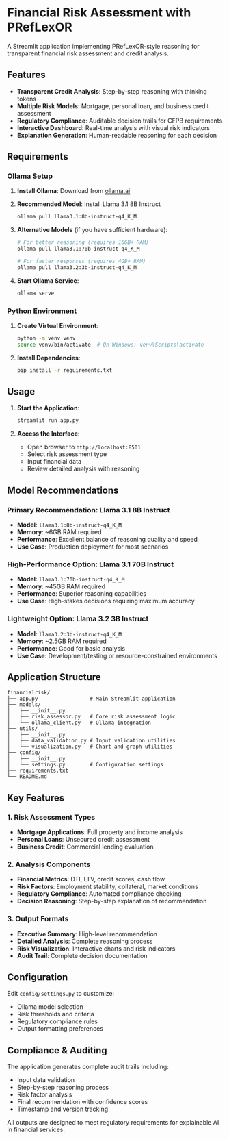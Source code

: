 # Financial Risk Assessment with PRefLexOR

A Streamlit application implementing PRefLexOR-style reasoning for transparent financial risk assessment and credit analysis.

## Features

- **Transparent Credit Analysis**: Step-by-step reasoning with thinking tokens
- **Multiple Risk Models**: Mortgage, personal loan, and business credit assessment
- **Regulatory Compliance**: Auditable decision trails for CFPB requirements
- **Interactive Dashboard**: Real-time analysis with visual risk indicators
- **Explanation Generation**: Human-readable reasoning for each decision

## Requirements

### Ollama Setup

1. **Install Ollama**: Download from [ollama.ai](https://ollama.ai)

2. **Recommended Model**: Install Llama 3.1 8B Instruct
   ```bash
   ollama pull llama3.1:8b-instruct-q4_K_M
   ```

3. **Alternative Models** (if you have sufficient hardware):
   ```bash
   # For better reasoning (requires 16GB+ RAM)
   ollama pull llama3.1:70b-instruct-q4_K_M
   
   # For faster responses (requires 4GB+ RAM)
   ollama pull llama3.2:3b-instruct-q4_K_M
   ```

4. **Start Ollama Service**:
   ```bash
   ollama serve
   ```

### Python Environment

1. **Create Virtual Environment**:
   ```bash
   python -m venv venv
   source venv/bin/activate  # On Windows: venv\Scripts\activate
   ```

2. **Install Dependencies**:
   ```bash
   pip install -r requirements.txt
   ```

## Usage

1. **Start the Application**:
   ```bash
   streamlit run app.py
   ```

2. **Access the Interface**:
   - Open browser to `http://localhost:8501`
   - Select risk assessment type
   - Input financial data
   - Review detailed analysis with reasoning

## Model Recommendations

### Primary Recommendation: Llama 3.1 8B Instruct
- **Model**: `llama3.1:8b-instruct-q4_K_M`
- **Memory**: ~6GB RAM required
- **Performance**: Excellent balance of reasoning quality and speed
- **Use Case**: Production deployment for most scenarios

### High-Performance Option: Llama 3.1 70B Instruct  
- **Model**: `llama3.1:70b-instruct-q4_K_M`
- **Memory**: ~45GB RAM required
- **Performance**: Superior reasoning capabilities
- **Use Case**: High-stakes decisions requiring maximum accuracy

### Lightweight Option: Llama 3.2 3B Instruct
- **Model**: `llama3.2:3b-instruct-q4_K_M`
- **Memory**: ~2.5GB RAM required  
- **Performance**: Good for basic analysis
- **Use Case**: Development/testing or resource-constrained environments

## Application Structure

```
financialrisk/
├── app.py                 # Main Streamlit application
├── models/
│   ├── __init__.py
│   ├── risk_assessor.py   # Core risk assessment logic
│   └── ollama_client.py   # Ollama integration
├── utils/
│   ├── __init__.py
│   ├── data_validation.py # Input validation utilities
│   └── visualization.py   # Chart and graph utilities
├── config/
│   ├── __init__.py
│   └── settings.py        # Configuration settings
├── requirements.txt
└── README.md
```

## Key Features

### 1. Risk Assessment Types
- **Mortgage Applications**: Full property and income analysis
- **Personal Loans**: Unsecured credit assessment
- **Business Credit**: Commercial lending evaluation

### 2. Analysis Components
- **Financial Metrics**: DTI, LTV, credit scores, cash flow
- **Risk Factors**: Employment stability, collateral, market conditions
- **Regulatory Compliance**: Automated compliance checking
- **Decision Reasoning**: Step-by-step explanation of recommendation

### 3. Output Formats
- **Executive Summary**: High-level recommendation
- **Detailed Analysis**: Complete reasoning process
- **Risk Visualization**: Interactive charts and risk indicators
- **Audit Trail**: Complete decision documentation

## Configuration

Edit `config/settings.py` to customize:
- Ollama model selection
- Risk thresholds and criteria
- Regulatory compliance rules
- Output formatting preferences

## Compliance & Auditing

The application generates complete audit trails including:
- Input data validation
- Step-by-step reasoning process
- Risk factor analysis
- Final recommendation with confidence scores
- Timestamp and version tracking

All outputs are designed to meet regulatory requirements for explainable AI in financial services.